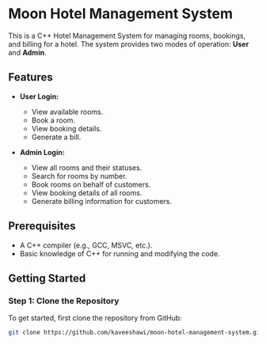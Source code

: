 # Moon Hotel Management System

This is a C++ Hotel Management System for managing rooms, bookings, and billing for a hotel. The system provides two modes of operation: **User** and **Admin**. 

## Features
- **User Login:**
  - View available rooms.
  - Book a room.
  - View booking details.
  - Generate a bill.

- **Admin Login:**
  - View all rooms and their statuses.
  - Search for rooms by number.
  - Book rooms on behalf of customers.
  - View booking details of all rooms.
  - Generate billing information for customers.

## Prerequisites
- A C++ compiler (e.g., GCC, MSVC, etc.).
- Basic knowledge of C++ for running and modifying the code.

## Getting Started

### Step 1: Clone the Repository
To get started, first clone the repository from GitHub:
```bash
git clone https://github.com/kaveeshawi/moon-hotel-management-system.git
